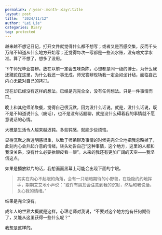 ```yaml
---
permalink: /:year-:month-:day/:title
layout: post
title:  "2024/11/12"
author: "Lei Lie"
categories: Diary
tag: protected
---
```


越来越不想记日记，打开文件就觉得什么都不想写；或者又是百感交集，反而千头万绪不知道从什么地方开始写；还觉得每次一写都是一些流水账，没有啥文学水准。算了不想了，想多了没用。

下午师兄毕业答辩。放在以前一定会五味杂陈，心想都是同一级的博士，为什么我还蹉跎在这里，为什么我还一事无成。师兄答辩现场我一定会如坐针毡，面临自己内心无数对自己的拷打。

现在却已经没有这样的想法。已经是完完全全，没有任何想法。只是一件事情而已。

晚上和其他师弟聚餐，觉得自己很沉默，因为没什么话说。就是，没什么话说，既不是不知道说什么（废话），也不是没有话题聊，就是没什么碍着我的事情就不愿意说话的心情。

大概是生活令人越来越迟钝。多些钝感，就能少些烦恼。

显得沉默之后透明感很重，以致于师弟聊及事情的时候完完全全地把我忽略掉了，此刻内心会升起介意的情绪，转头劝告自己“这种事情，这个地方，这里的人都和我没关系，没有什么必要抬眼皮看一眼”。未来的我还有更加广阔的天空——我坚信这点。

如果是播放默片的话，我想画面黑幕上可能会出现下面的字眼。

> 其实在内心不起眼的角落，会有一只暗暗期待的小野兽，在隐隐约约地挥手，期期艾艾地小声说：“或许有朋友会注意到我的沉默，然后和我说话，关心我的情绪。”

结果是完全没有。

成年人的世界大概就是这样，心理老师对我说，“不要对这个地方抱有任何期待了，又能从这里获得一些什么呢？”

我想是这样的。